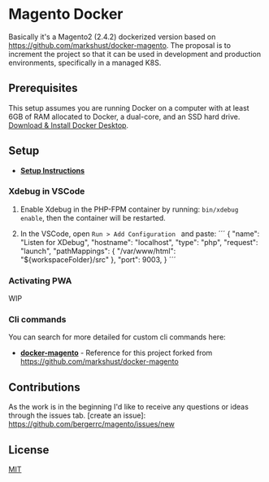 # Magento Docker

Basically it's a Magento2 (2.4.2) dockerized version based on https://github.com/markshust/docker-magento. The proposal is to increment the project so that it can be used in development and production environments, specifically in a managed K8S.

## Prerequisites

This setup assumes you are running Docker on a computer with at least 6GB of RAM allocated to Docker, a dual-core, and an SSD hard drive. [Download & Install Docker Desktop](https://www.docker.com/products/docker-desktop).

## Setup
- [**Setup Instructions**](https://github.com/bergerrc/magento/blob/master/SETUP.md) 

### Xdebug in VSCode

1.  Enable Xdebug in the PHP-FPM container by running: `bin/xdebug enable`, then the container will be restarted.

2.  In the VSCode, open `Run > Add Configuration ` and paste:
´´´
        {
            "name": "Listen for XDebug",
            "hostname": "localhost",
            "type": "php",
            "request": "launch",
            "pathMappings": {
              "/var/www/html": "${workspaceFolder}/src"
            },
            "port": 9003,
        }
´´´
### Activating PWA
WIP

### Cli commands

You can search for more detailed for custom cli commands here:

- [**docker-magento**](https://github.com/bergerrc/docker-magento) - Reference for this project forked from https://github.com/markshust/docker-magento

## Contributions

As the work is in the beginning I'd like to receive any questions or ideas through the issues tab.
[create an issue]: https://github.com/bergerrc/magento/issues/new

## License

[MIT](https://opensource.org/licenses/MIT)